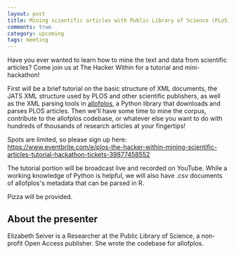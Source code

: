 ```yaml
---
layout: post
title: Mining scientific articles with Public Library of Science (PLoS) -- Elizabeth Seiver
comments: true
category: upcoming
tags: meeting
---
```


Have you ever wanted to learn how to mine the text and data from scientific articles? Come join us at The Hacker Within for a tutorial and mini-hackathon!

First will be a brief tutorial on the basic structure of XML documents, the JATS XML structure used by PLOS and other scientific publishers, as well as the XML parsing tools in [allofplos](https://github.com/PLOS/allofplos), a Python library that downloads and parses PLOS articles. Then we'll have some time to mine the corpus, contribute to the allofplos codebase, or whatever else you want to do with hundreds of thousands of research articles at your fingertips!

Spots are limited, so please sign up here: https://www.eventbrite.com/e/plos-the-hacker-within-mining-scientific-articles-tutorial-hackathon-tickets-39877458552

The tutorial portion will be broadcast live and recorded on YouTube. While a working knowledge of Python is helpful, we will also have .csv documents of allofplos's metadata that can be parsed in R.

Pizza will be provided.

## About the presenter
Elizabeth Seiver is a Researcher at the Public Library of Science, a non-profit Open Access publisher. She wrote the codebase for allofplos.
